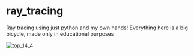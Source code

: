 # ray_tracing
Ray tracing using just python and my own hands!
Everything here is a big bicycle, made only in educational purposes

![top_14_4](https://github.com/MaximusTG/ray_tracing/blob/master/results/top14_4.png)
